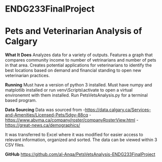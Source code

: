 # ENDG233FinalProject

# Pets and Veterinarian Analysis of Calgary

**What It Does**
Analyzes data for a variety of outputs.
Features a graph that compares community income to number of vetrinarians and number of pets in that area.
Creates potential applications for veterinarians to identify the best locations based on demand and financial standing to open new veterinarian practices.

**Running**
Must have a version of python 3 installed.
Must have numpy and matplotlib installed or run venv\Scripts\activate to open a virtual environemnt with them installed.
Run PetsVetsAnalysis.py for a terminal based program.

**Data Sourcing**
Data was sourced from
-https://data.calgary.ca/Services-and-Amenities/Licensed-Pets/5dgy-88cq
-https://www.abvma.ca/company/roster/companyRosterView.html
-https://great-news.ca/demographics/

It was transferred to Excel where it was modified for easier access to relevant information, organized and sorted.
The data can be viewed within 3 CSV files.

**GitHub**
https://github.com/al-Anqa/PetsVetsAnalysis-ENDG233FinalProject

